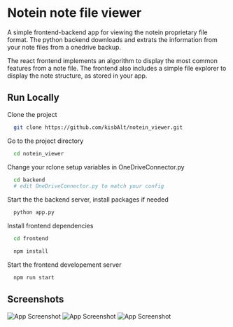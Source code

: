 
# Notein note file viewer

A simple frontend-backend app for viewing the notein proprietary file format. The python backend downloads and extrats the information from your note files from a onedrive backup.

The react frontend implements an algorithm to display the most common features from a note file. The frontend also includes a simple file explorer to display the note structure, as stored in your app.


## Run Locally

Clone the project

```bash
  git clone https://github.com/kisbAlt/notein_viewer.git
```

Go to the project directory

```bash
  cd notein_viewer
```

Change your rclone setup variables in OneDriveConnector.py

```bash
  cd backend
  # edit OneDriveConnector.py to match your config
```

Start the the backend server, install packages if needed

```bash
  python app.py
```

Install frontend dependencies

```bash
  cd frontend

  npm install
```

Start the frontend developement server

```bash
  npm run start
```


## Screenshots

![App Screenshot](documentation/screenshot1)
![App Screenshot](documentation/screenshot2)
![App Screenshot](documentation/screenshot3)

